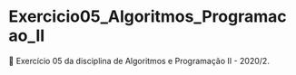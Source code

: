 # Exercicio05_Algoritmos_Programacao_II
 📕 Exercício 05 da disciplina de Algoritmos e Programação II - 2020/2.

